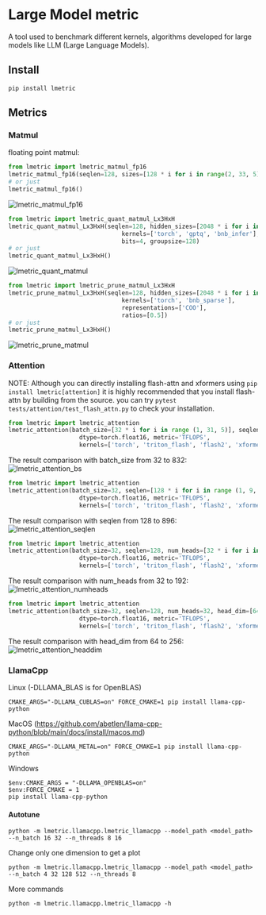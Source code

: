 # **L**arge **M**odel m**etric**

A tool used to benchmark different kernels, algorithms developed for large models like LLM (Large Language Models).

## Install

`pip install lmetric`

## Metrics

### Matmul

floating point matmul:

```python
from lmetric import lmetric_matmul_fp16
lmetric_matmul_fp16(seqlen=128, sizes=[128 * i for i in range(2, 33, 5)], metrics='FLOPS', kernels=['triton', 'torch'])
# or just
lmetric_matmul_fp16()
```

![lmetric_matmul_fp16](https://raw.githubusercontent.com/OpenASI/LMetric/main/results/lmetric_matmul_fp16.png)

```python
from lmetric import lmetric_quant_matmul_Lx3HxH
lmetric_quant_matmul_Lx3HxH(seqlen=128, hidden_sizes=[2048 * i for i in range(1, 8)], dtype=torch.float16, metric='TFLOPS',
                                kernels=['torch', 'gptq', 'bnb_infer'],
                                bits=4, groupsize=128)
# or just
lmetric_quant_matmul_Lx3HxH()
```

![lmetric_quant_matmul](https://raw.githubusercontent.com/OpenASI/LMetric/main/results/lmetric_quant_matmul.png)

```python
from lmetric import lmetric_prune_matmul_Lx3HxH
lmetric_prune_matmul_Lx3HxH(seqlen=128, hidden_sizes=[2048 * i for i in range(1, 3)], dtype=torch.float16, metric='MS',
                                kernels=['torch', 'bnb_sparse'],
                                representations=['COO'],
                                ratios=[0.5])
# or just
lmetric_prune_matmul_Lx3HxH()
```

![lmetric_prune_matmul](https://raw.githubusercontent.com/OpenASI/LMetric/main/results/lmetric_prune_matmul.png)

### Attention

NOTE: Although you can directly installing flash-attn and xformers using
`pip install lmetric[attention]`
it is highly recommended that you install flash-attn by building from the source.
you can try `pytest tests/attention/test_flash_attn.py` to check your installation.

```python
from lmetric import lmetric_attention
lmetric_attention(batch_size=[32 * i for i in range (1, 31, 5)], seqlen=128, num_heads=32, head_dim=64,
                    dtype=torch.float16, metric='TFLOPS',
                    kernels=['torch', 'triton_flash', 'flash2', 'xformers'], direction='fwd_bwd')
```

The result comparison with batch_size from 32 to 832:
![lmetric_attention_bs](https://raw.githubusercontent.com/OpenASI/LMetric/main/results/lmetric_attention_bs_32_832.png)


```python
from lmetric import lmetric_attention
lmetric_attention(batch_size=32, seqlen=[128 * i for i in range (1, 9, 2)], num_heads=32, head_dim=64,
                    dtype=torch.float16, metric='TFLOPS',
                    kernels=['torch', 'triton_flash', 'flash2', 'xformers'], direction='fwd_bwd')
```

The result comparison with seqlen from 128 to 896:
![lmetric_attention_seqlen](https://raw.githubusercontent.com/OpenASI/LMetric/main/results/lmetric_attention_seqlen_128_896.png)

```python
from lmetric import lmetric_attention
lmetric_attention(batch_size=32, seqlen=128, num_heads=[32 * i for i in range(1, 6)], head_dim=64,
                    dtype=torch.float16, metric='TFLOPS',
                    kernels=['torch', 'triton_flash', 'flash2', 'xformers'], direction='fwd_bwd')
```

The result comparison with num_heads from 32 to 192:
![lmetric_attention_numheads](https://raw.githubusercontent.com/OpenASI/LMetric/main/results/lmetric_attention_numheads_32_192.png)

```python
from lmetric import lmetric_attention
lmetric_attention(batch_size=32, seqlen=128, num_heads=32, head_dim=[64 * i for i in range (1, 5)],
                    dtype=torch.float16, metric='TFLOPS',
                    kernels=['torch', 'triton_flash', 'flash2', 'xformers'], direction='fwd_bwd')
```

The result comparison with head_dim from 64 to 256:
![lmetric_attention_headdim](https://raw.githubusercontent.com/OpenASI/LMetric/main/results/lmetric_attention_headdim_64_256.png)


### LlamaCpp

Linux (-DLLAMA_BLAS is for OpenBLAS)
```
CMAKE_ARGS="-DLLAMA_CUBLAS=on" FORCE_CMAKE=1 pip install llama-cpp-python
```

MacOS (https://github.com/abetlen/llama-cpp-python/blob/main/docs/install/macos.md)
```
CMAKE_ARGS="-DLLAMA_METAL=on" FORCE_CMAKE=1 pip install llama-cpp-python
```

Windows
```
$env:CMAKE_ARGS = "-DLLAMA_OPENBLAS=on"
$env:FORCE_CMAKE = 1
pip install llama-cpp-python
```

#### Autotune

```
python -m lmetric.llamacpp.lmetric_llamacpp --model_path <model_path> --n_batch 16 32 --n_threads 8 16
```

Change only one dimension to get a plot
```
python -m lmetric.llamacpp.lmetric_llamacpp --model_path <model_path> --n_batch 4 32 128 512 --n_threads 8
```

More commands
```
python -m lmetric.llamacpp.lmetric_llamacpp -h
```